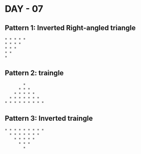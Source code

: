 # DAY - 07

## Pattern 1: Inverted Right-angled triangle

```
* * * * *
* * * *
* * *
* *
*
```

## Pattern 2: traingle

```
        *
      * * *
    * * * * *
  * * * * * * *
* * * * * * * * *
```

## Pattern 3: Inverted traingle

```
* * * * * * * * *
  * * * * * * *
    * * * * *
      * * *
        *
```
